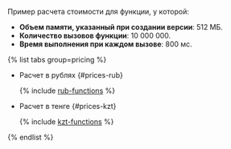 Пример расчета стоимости для функции, у которой:
* **Объем памяти, указанный при создании версии**: 512 МБ.
* **Количество вызовов функции**: 10 000 000.
* **Время выполнения при каждом вызове**: 800 мс.


{% list tabs group=pricing %}

- Расчет в рублях {#prices-rub}

  {% include [rub-functions](../../_pricing_examples/functions/rub-functions.md) %}

- Расчет в тенге {#prices-kzt}

  {% include [kzt-functions](../../_pricing_examples/functions/kzt-functions.md) %}

{% endlist %}


